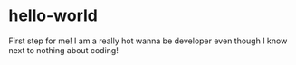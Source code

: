 # hello-world
First step for me!
I am a really hot wanna be developer even though I know next to nothing about coding!
